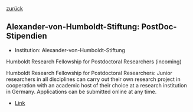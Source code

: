 [zurück](/funding/)

## Alexander-von-Humboldt-Stiftung: PostDoc-Stipendien


* Institution: Alexander-von-Humboldt-Stiftung

Humboldt Research Fellowship for Postdoctoral Researchers (incoming)

Humboldt Research Fellowship for Postdoctoral Researchers: Junior researchers in all disciplines can carry out their own research project in cooperation with an academic host of their choice at a research institution in Germany. Applications can be submitted online at any time.

* [Link](https://www.humboldt-foundation.de/bewerben/foerderprogramme/humboldt-forschungsstipendium)